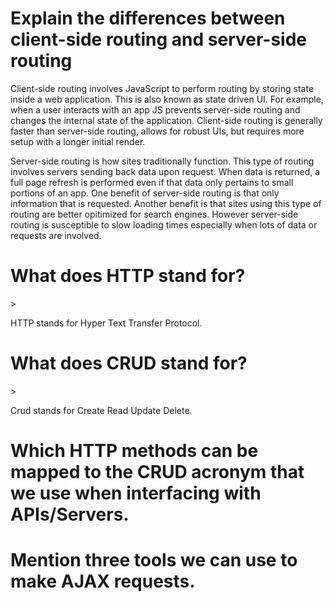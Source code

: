 <h1>Explain the differences between client-side routing and server-side routing</h1>
<p>
    Client-side routing involves JavaScript to perform routing by storing state inside a web application. This is also known as state driven UI. For example, when a user interacts with an app JS prevents server-side routing and changes the internal state of the application. Client-side routing is generally faster than server-side routing, allows for robust UIs, but requires more setup with a longer initial render.
</p>

<p>
    Server-side routing is how sites traditionally function. This type of routing involves servers sending back data upon request. When data is returned, a full page refresh is performed even if that data only pertains to small portions of an app. One benefit of server-side routing is that only information that is requested. Another benefit is that sites using this type of routing are better opitimized for search engines. However server-side routing is susceptible to slow loading times especially when lots of data or requests are involved.
</p>

<h1>What does HTTP stand for?</h1>>
<p>
    HTTP stands for Hyper Text Transfer Protocol.
</p>

<h1>What does CRUD stand for?</h1>>
<p>
    Crud stands for Create Read Update Delete.
</p>

<h1>Which HTTP methods can be mapped to the CRUD acronym that we use when interfacing with APIs/Servers.</h1>
<p>
    
</p>

<h1>Mention three tools we can use to make AJAX requests.</h1>
<p>
    
</p>
